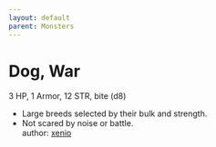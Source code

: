 ```yaml
---
layout: default
parent: Monsters 
--- 
```

# Dog, War
3 HP, 1 Armor, 12 STR, bite (d8)  
- Large breeds selected by their bulk and strength.  
- Not scared by noise or battle.  
author: [xenio](https://xenioinabottle.blogspot.com) 

